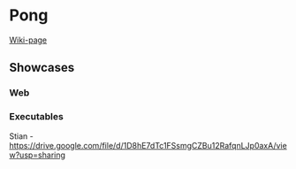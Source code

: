 # Pong

[Wiki-page](https://github.com/StianGronas/miles-faggruppe-2025-grafikkspel/wiki/Pong---12.-februar-og-18.-mars)


## Showcases

### Web

### Executables
Stian - https://drive.google.com/file/d/1D8hE7dTc1FSsmgCZBu12RafqnLJp0axA/view?usp=sharing